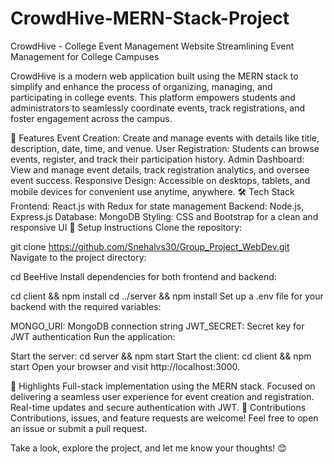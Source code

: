 # CrowdHive-MERN-Stack-Project
CrowdHive - College Event Management Website
Streamlining Event Management for College Campuses

CrowdHive is a modern web application built using the MERN stack to simplify and enhance the process of organizing, managing, and participating in college events. This platform empowers students and administrators to seamlessly coordinate events, track registrations, and foster engagement across the campus.

🚀 Features
Event Creation: Create and manage events with details like title, description, date, time, and venue.
User Registration: Students can browse events, register, and track their participation history.
Admin Dashboard: View and manage event details, track registration analytics, and oversee event success.
Responsive Design: Accessible on desktops, tablets, and mobile devices for convenient use anytime, anywhere.
🛠️ Tech Stack
Frontend: React.js with Redux for state management
Backend: Node.js, Express.js
Database: MongoDB
Styling: CSS and Bootstrap for a clean and responsive UI
📌 Setup Instructions
Clone the repository:

git clone  https://github.com/Snehalvs30/Group_Project_WebDev.git
Navigate to the project directory:

cd BeeHive
Install dependencies for both frontend and backend:

cd client && npm install
cd ../server && npm install
Set up a .env file for your backend with the required variables:

MONGO_URI: MongoDB connection string
JWT_SECRET: Secret key for JWT authentication
Run the application:

Start the server:
cd server && npm start
Start the client:
cd client && npm start
Open your browser and visit http://localhost:3000.

🌟 Highlights
Full-stack implementation using the MERN stack.
Focused on delivering a seamless user experience for event creation and registration.
Real-time updates and secure authentication with JWT.
🤝 Contributions
Contributions, issues, and feature requests are welcome! Feel free to open an issue or submit a pull request.

Take a look, explore the project, and let me know your thoughts! 😊

